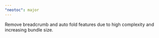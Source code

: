 ```yaml
---
"neotoc": major
---
```


Remove breadcrumb and auto fold features due to high complexity and increasing bundle size.
